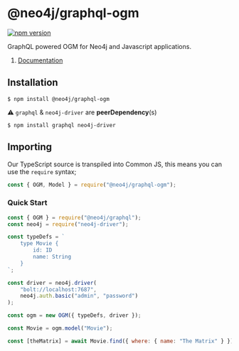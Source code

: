 # @neo4j/graphql-ogm

[![npm version](https://badge.fury.io/js/%40neo4j%2Fgraphql-ogm.svg)](https://badge.fury.io/js/%40neo4j%2Fgraphql-ogm)

GraphQL powered OGM for Neo4j and Javascript applications.

1. [Documentation](https://github.com/neo4j/graphql-tracker-temp/tree/master/docs/ogm.adoc)

## Installation

```
$ npm install @neo4j/graphql-ogm
```

⚠ `graphql` & `neo4j-driver` are **peerDependency**(s)

```
$ npm install graphql neo4j-driver
```

## Importing

Our TypeScript source is transpiled into Common JS, this means you can use the `require` syntax;

```js
const { OGM, Model } = require("@neo4j/graphql-ogm");
```

### Quick Start

```js
const { OGM } = require("@neo4j/graphql");
const neo4j = require("neo4j-driver");

const typeDefs = `
    type Movie {
        id: ID
        name: String
    }
`;

const driver = neo4j.driver(
    "bolt://localhost:7687",
    neo4j.auth.basic("admin", "password")
);

const ogm = new OGM({ typeDefs, driver });

const Movie = ogm.model("Movie");

const [theMatrix] = await Movie.find({ where: { name: "The Matrix" } });
```
